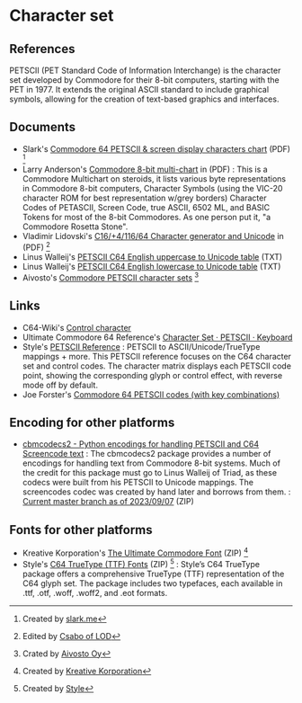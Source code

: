 # Character set

## References
PETSCII (PET Standard Code of Information Interchange) is the character set developed by Commodore for their 8-bit computers, starting with the PET in 1977. It extends the original ASCII standard to include graphical symbols, allowing for the creation of text-based graphics and interfaces.

## Documents
- Slark's [Commodore 64 PETSCII & screen display characters chart](character-set/c64-petscii-screen-display-characters-chart.pdf) (PDF) [^1]
- Larry Anderson's [Commodore 8-bit multi-chart](character-set/cbm-character-byte-multichart.pdf) in (PDF)
:   This is a Commodore Multichart on steroids, it lists various byte representations in Commodore 8-bit computers, Character Symbols (using the VIC-20 character ROM for best representation w/grey borders) Character Codes of PETASCII, Screen Code, true ASCII, 6502 ML, and BASIC Tokens for most of the 8-bit Commodores. As one person put it, "a Commodore Rosetta Stone".
- Vladimir Lidovski's [C16/+4/116/64 Character generator and Unicode](character-set/c16-plus4-116-64-character-generator.pdf) in (PDF) [^2]
- Linus Walleij's [PETSCII C64 English uppercase to Unicode table](character-set/petscii_c64en_uc.txt) (TXT)
- Linus Walleij's [PETSCII C64 English lowercase to Unicode table](character-set/petscii_c64en_lc.txt) (TXT)
- Aivosto's [Commodore PETSCII character sets](character-set/commodore-petscii-character-sets.pdf) [^3]

## Links
- C64-Wiki's [Control character](https://www.c64-wiki.com/wiki/control_character)
- Ultimate Commodore 64 Reference's [Character Set · PETSCII · Keyboard](https://www.pagetable.com/c64ref/charset/)
- Style's [PETSCII Reference](https://style64.org/petscii/)
:    PETSCII to ASCII/Unicode/TrueType mappings + more. This PETSCII reference focuses on the C64 character set and control codes. The character matrix displays each PETSCII code point, showing the corresponding glyph or control effect, with reverse mode off by default.
- Joe Forster's [Commodore 64 PETSCII codes (with key combinations)](http://sta.c64.org/cbm64petkey.html)

## Encoding for other platforms
- [cbmcodecs2 - Python encodings for handling PETSCII and C64 Screencode text](https://github.com/irmen/cbmcodecs2)
:   The cbmcodecs2 package provides a number of encodings for handling text from Commodore 8-bit systems. Much of the credit for this package must go to Linus Walleij of Triad, as these codecs were built from his PETSCII to Unicode mappings. The screencodes codec was created by hand later and borrows from them.
:   [Current master branch as of 2023/09/07](character-set/cbmcodecs2-main.zip) (ZIP)

## Fonts for other platforms
- Kreative Korporation's [The Ultimate Commodore Font](character-set/petme.zip) (ZIP) [^4]
- Style's [C64 TrueType (TTF) Fonts](character-set/c64-truetype-v1.2.1-style.zip) (ZIP) [^5]
:   Style’s C64 TrueType package offers a comprehensive TrueType (TTF) representation of the C64 glyph set. The package includes two typefaces, each available in .ttf, .otf, .woff, .woff2, and .eot formats.

[^1]: Created by [slark.me](https://slark.me/c64-petscii-screen-display-characters-chart.html)
[^2]: Edited by [Csabo of LOD](https://demozoo.org/sceners/17597)
[^3]: Crated by [Aivosto Oy](https://www.aivosto.com/articles/charsets.html)
[^4]: Created by [Kreative Korporation](https://www.kreativekorp.com/software/fonts/c64)
[^5]: Created by [Style](https://style64.org/c64-truetype)